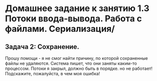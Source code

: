  # Домашнее задание к занятию 1.3 Потоки ввода-вывода. Работа с файлами. Сериализация/
  ## Задача 2: Сохранение.

  Прошу помощи - я не смог найти причину, по которой сохраненные файлы не удаляются. Система пишет,  что они заняты каким-то процессом. Потоки я закрыл, должно быть в порядке. но не работает!
  Подскажите, пожалуйста, в чем моя ошибка!